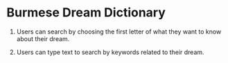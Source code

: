 # Burmese Dream Dictionary

1. Users can search by choosing the first letter of what they want to know about their dream.

2. Users can type text to search by keywords related to their dream.
